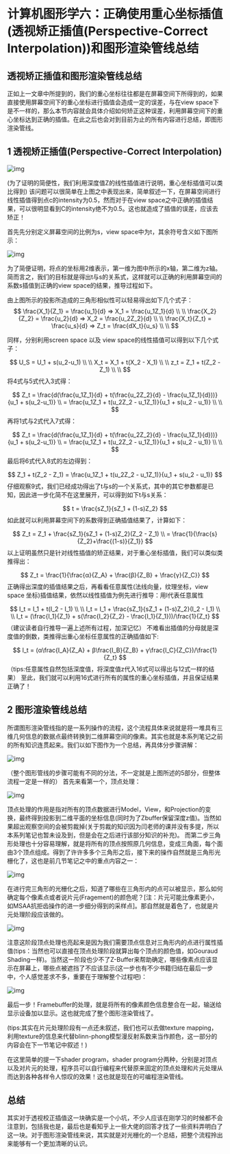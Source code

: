 # 计算机图形学六：正确使用重心坐标插值(透视矫正插值(Perspective-Correct Interpolation))和图形渲染管线总结

## **透视矫正插值和图形渲染管线总结**

正如上一文章中所提到的，我们的重心坐标往往都是在屏幕空间下所得到的，如果直接使用屏幕空间下的重心坐标进行插值会造成一定的误差，与在view space下是不一样的，那么本节内容就会具体介绍如何矫正这种误差，利用屏幕空间下的重心坐标达到正确的插值。在此之后也会对到目前为止的所有内容进行总结，即图形渲染管线。

## **1 透视矫正插值(Perspective-Correct Interpolation)**



![img](./img/6-1.png)

(为了证明的简便性，我们利用深度值Z的线性插值进行说明，重心坐标插值可以类比得到) 该问题可以很简单在上图之中表现出来，简单叙述一下，在屏幕空间进行线性插值得到点c的intensity为0.5，然而对于在view space之中正确的插值结果，可以很明显看到C的intensity绝不为0.5。这也就造成了插值的误差，应该去矫正！

首先先分别定义屏幕空间的比例为s，view space中为t，其余符号含义如下图所示：

![img](./img/6-2.png)

为了简便证明，将点的坐标用2维表示，第一维为图中所示的x轴，第二维为z轴。 简而言之，我们的目标就是得出t与s的关系式，这样就可以正确的利用屏幕空间的系数s插值到正确的view space的结果，推导过程如下。

由上图所示的投影所造成的三角形相似性可以轻易得出如下几个式子：
$$
\frac{X_1}{Z_1} = \frac{u_1}{d} ⇒ X_1 = \frac{u_1Z_1}{d}
\\
\\
\frac{X_2}{Z_2} = \frac{u_2}{d} ⇒ X_2 = \frac{u_2Z_2}{d}
\\
\\
\frac{X_t}{Z_t} = \frac{u_s}{d} ⇒ Z_t = \frac{dX_t}{u_s}
\\
\\
$$


同样，分别利用screen space 以及 view space的线性插值可以得到以下几个式子：

$$
U_S = U_1 + s(u_2-u_1)
\\
\\
X_t = X_1 + t(X_2 - X_1)
\\
\\
z_t = Z_1 + t(Z_2 - Z_1)
\\
\\
$$
将4式与5式代入3式得：

$$
Z_t = \frac{d(\frac{u_1Z_1}{d} + t(\frac{u_2Z_2}{d} - \frac{u_1Z_1}{d}))}{u_1 + s(u_2-u_1)}
\\
= \frac{u_1Z_1 + t(u_2Z_2 - u_1Z_1)}{u_1 + s(u_2 - u_1)}
\\
\\
$$
再将1式与2式代入7式得：

$$
Z_t = \frac{d(\frac{u_1Z_1}{d} + t(\frac{u_2Z_2}{d} - \frac{u_1Z_1}{d}))}{u_1 + s(u_2-u_1)}
\\
= \frac{u_1Z_1 + t(u_2Z_2 - u_1Z_1)}{u_1 + s(u_2 - u_1)}
\\
\\
$$
最后将6式代入8式的左边得到：

$$
Z_1 + t(Z_2 - Z_1) = \frac{u_1Z_1 + t(u_2Z_2 - u_1Z_1)}{u_1 + s(u_2 - u_1)}
$$
仔细观察9式，我们已经成功得出了t与s的一个关系式，其中的其它参数都是已知，因此进一步化简不在这里展开，可以得到如下t与s关系：

$$
t = \frac{sZ_1}{sZ_1 + (1-s)Z_2}
$$
如此就可以利用屏幕空间下的系数得到正确插值结果了，计算如下：

$$
Z_t = Z_1 + \frac{sZ_1}{sZ_1 + (1-s)Z_2}(Z_2 - Z_1)
\\
= \frac{1}{\frac{s}{Z_2}+\frac{(1-s)}{Z_1}}
$$
以上证明虽然只是针对线性插值的矫正结果，对于重心坐标插值，我们可以类似类推得出：

$$
Z_t = \frac{1}{\frac{α}{Z_A} + \frac{β}{Z_B} + \frac{γ}{Z_C}}
$$
正确得出深度的插值结果之后，再看看任意属性(法线向量，纹理坐标，view space 坐标)插值结果，依然以线性插值为例先进行推导：用I代表任意属性

$$
I_t = I_1 + t(I_2 - I_1)
\\
\\
I_t = I_1 + \frac{sZ_1}{sZ_1 + (1-s)Z_2}(I_2 - I_1)
\\
\\
I_t = (\frac{I_1}{Z_1} + s(\frac{I_2}{Z_2} - \frac{I_1}{Z_1}))/\frac{1}{Z_t}
$$
（建议读者自行推导一遍上述所有过程，加深记忆） 不难看出插值的分母就是深度值的倒数，类推得出重心坐标任意属性的正确插值如下:

$$
I_t = (α\frac{I_A}{Z_A} + β\frac{I_B}{Z_B} + γ\frac{I_C}{Z_C})/\frac{1}{Z_t}
$$
（tips:任意属性自然包括深度值，将深度值z代入16式可以得出与12式一样的结果） 至此，我们就可以利用16式进行所有的属性的重心坐标插值，并且保证结果正确了！

## **2 图形渲染管线总结**

所谓图形渲染管线指的是一系列操作的流程，这个流程具体来说就是将一堆具有三维几何信息的数据点最终转换到二维屏幕空间的像素。其实也就是本系列笔记之前的所有知识连贯起来。我们以如下图作为一个总结，再具体分步骤讲解：

![img](./img/6-3.png)

（整个图形管线的步骤可能有不同的分法，不一定就是上图所述的5部分，但整体流程一定是一样的） 首先来看第一个，顶点处理：

![img](./img/6-4.png)

顶点处理的作用是指对所有的顶点数据进行Model，View，和Projection的变换，最终得到投影到二维平面的坐标信息(同时为了Zbuffer保留深度z值)。当然如果超出观察空间的会被剪裁掉(关于剪裁的知识因为闫老师的课并没有多提，所以本系列笔记也暂未设及到，但是会在之后进行该部分知识的补充)。 而第二步三角形处理也十分容易理解，就是将所有的顶点按照原几何信息，变成三角面，每个面由3个顶点组成。得到了许许多多个三角形之后，接下来的操作自然就是三角形光栅化了，这也是前几节笔记之中的重点内容之一：

![img](./img/6-5.png)

在进行完三角形的光栅化之后，知道了哪些在三角形内的点可以被显示，那么如何确定每个像素点或者说片元(Fragement)的颜色呢？[注：片元可能比像素更小，如MSAA抗拒齿操作的进一步细分得到的采样点]。那自然就是着色了，也就是片元处理阶段应该做的。

![img](./img/6-6.png)

注意这阶段顶点处理也亮起来是因为我们需要顶点信息对三角形内的点进行属性插值(tips：当然也可以直接在顶点处理阶段就算出每个顶点的颜色值，如Gouraud Shading一样)。当然这一阶段也少不了Z-Buffer来帮助确定，哪些像素点应该显示在屏幕上，哪些点被遮挡了不应该显示(这一步也有不少书籍归结在最后一步中，个人感觉差求不多，重要在于理解整个过程吧)：

![img](./img/6-7.png)

最后一步！Framebuffer的处理，就是将所有的像素颜色信息整合在一起，输送给显示设备加以显示。这也就完成了整个图形渲染管线了。

(tips:其实在片元处理阶段有一点还未叙述，我们也可以去做texture mapping，利用texture的信息来代替blinn-phong模型漫反射系数来当作颜色，这一部分的内容会在下一节笔记中叙述！)

在这里简单的提一下shader program，shader program分两种，分别是对顶点以及对片元的处理，程序员可以自行编程来代替原来固定的顶点处理和片元处理从而达到各种各样令人惊叹的效果！这也就是现在的可编程渲染管线。

## **总结**

其实对于透视校正插值这一块确实是一个小坑，不少人应该在刚学习的时候都不会注意到，包括我也是，最后也是看知乎上一些大佬的回答才找了一些资料弄明白了这一块。对于图形渲染管线来说，其实就是对光栅化的一个总结，把整个流程拎出来能够有一个更加清晰的认识。